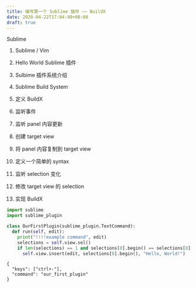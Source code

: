 ```yaml
---
title: 编写第一个 Sublime 插件 —— BuildX
date: 2020-04-22T17:04:40+08:00
draft: true
---
```


Sublime

1. Sublime / Vim

2. Hello World Sublime 插件

3. Sulbime 插件系统介绍

4. Sublime Build System

3. 定义 BuildX

1. 监听事件
2. 监听 panel 内容更新
3. 创建 target view
4. 将 panel 内容复制到 target view
5. 定义一个简单的 syntax
6. 监听 selection 变化
7. 修改 target view 的 selection

4. 实现 BuildX

<!--more-->

```python
import sublime
import sublime_plugin

class OurFirstPlugin(sublime_plugin.TextCommand):
  def run(self, edit):
    print("!!!!example command", edit)
    selections = self.view.sel()
    if len(selections) == 1 and selections[0].begin() == selections[0].end():
      self.view.insert(edit, selections[0].begin(), "Hello, World!")
```

```
{
  "keys": ["ctrl+-"],
  "command": "our_first_plugin"
}
```
